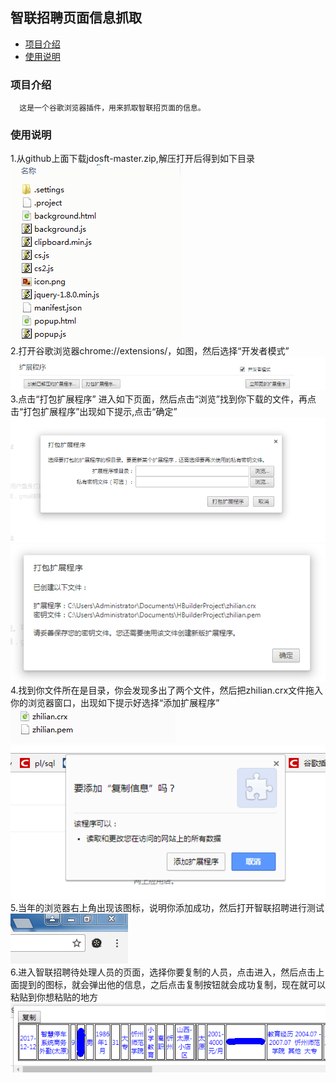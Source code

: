 ## 智联招聘页面信息抓取
* [项目介绍](#项目介绍)
* [使用说明](#使用说明)
### 项目介绍
	  这是一个谷歌浏览器插件，用来抓取智联招页面的信息。
### 使用说明
1.从github上面下载jdosft-master.zip,解压打开后得到如下目录<br>
![1.png](https://github.com/Hanyu-Harden/jdosft/blob/master/picture/1.png)<br>
2.打开谷歌浏览器chrome://extensions/，如图，然后选择“开发者模式”<br>
![2.png](https://github.com/Hanyu-Harden/jdosft/blob/master/picture/2.png)<br>
3.点击“打包扩展程序” 进入如下页面，然后点击“浏览”找到你下载的文件，再点击“打包扩展程序”出现如下提示,点击“确定”<br>
![3.png](https://github.com/Hanyu-Harden/jdosft/blob/master/picture/3.png)<br>
![4.png](https://github.com/Hanyu-Harden/jdosft/blob/master/picture/4.png)<br>
4.找到你文件所在是目录，你会发现多出了两个文件，然后把zhilian.crx文件拖入你的浏览器窗口，出现如下提示好选择“添加扩展程序”<br>
![5.png](https://github.com/Hanyu-Harden/jdosft/blob/master/picture/5.png)<br>
![6.png](https://github.com/Hanyu-Harden/jdosft/blob/master/picture/6.png)<br>
5.当年的浏览器右上角出现该图标，说明你添加成功，然后打开智联招聘进行测试<br>
![7.png](https://github.com/Hanyu-Harden/jdosft/blob/master/picture/7.png)<br>
6.进入智联招聘待处理人员的页面，选择你要复制的人员，点击进入，然后点击上面提到的图标，就会弹出他的信息，之后点击复制按钮就会成功复制，现在就可以粘贴到你想粘贴的地方<br>
![8.png](https://github.com/Hanyu-Harden/jdosft/blob/master/picture/8.png)
